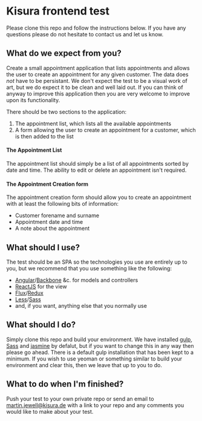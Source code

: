 # Kisura frontend test
Please clone this repo and follow the instructions below. If you have any questions please do not hesitate to contact us and let us know.

## What do we expect from you?
Create a small appointment application that lists appointments and allows the user to create an appointment for any given customer. The data does _not_ have to be persistant. We don't expect the test to be a visual work of art, but we do expect it to be clean and well laid out. If you can think of anyway to improve this application then you are very welcome to improve upon its functionality.

There should be two sections to the application:

1. The appointment list, which lists all the available appointments
2. A form allowing the user to create an appointment for a customer, which is then added to the list

#### The Appointment List
The appointment list should simply be a list of all appointments sorted by date and time.  The ability to edit or delete an appointment isn't required.

#### The Appointment Creation form
The appointment creation form should allow you to create an appointment with at least the following bits of information:

* Customer forename and surname
* Appointment date and time
* A note about the appointment

## What should I use?
The test should be an SPA so the technologies you use are entirely up to you, but we recommend that you use something like the following:

* [Angular](https://angularjs.org/)/[Backbone](http://backbonejs.org/) &c. for models and controllers
* [ReactJS](https://facebook.github.io/react/) for the view
* [Flux](https://facebook.github.io/flux/)/[Redux](https://github.com/reactjs/redux)
* [Less](http://lesscss.org/)/[Sass](http://sass-lang.com/)
* and, if you want, anything else that you normally use

## What should I do?
Simply clone this repo and build your environment. We have installed [gulp](http://gulpjs.com/), [Sass](http://sass-lang.com/) and [jasmine](http://jasmine.github.io/) by defalut, but if you want to change this in any way then please go ahead. There is a default gulp installation that has been kept to a minimum. If you wish to use yeoman or something similar to build your environment and clear this, then we leave that up to you to do.

## What to do when I'm finished?
Push your test to your own private repo or send an email to martin.jewell@kisura.de with a link to your repo and any comments you would like to make about your test.